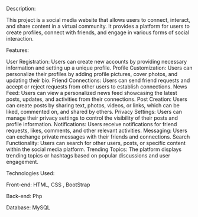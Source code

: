 Description:

This project is a social media website that allows users to connect, interact, and share content in a virtual community. It provides a platform for users to create profiles, connect with friends, and engage in various forms of social interaction.

Features:

User Registration: Users can create new accounts by providing necessary information and setting up a unique profile.
Profile Customization: Users can personalize their profiles by adding profile pictures, cover photos, and updating their bio.
Friend Connections: Users can send friend requests and accept or reject requests from other users to establish connections.
News Feed: Users can view a personalized news feed showcasing the latest posts, updates, and activities from their connections.
Post Creation: Users can create posts by sharing text, photos, videos, or links, which can be liked, commented on, and shared by others.
Privacy Settings: Users can manage their privacy settings to control the visibility of their posts and profile information.
Notifications: Users receive notifications for friend requests, likes, comments, and other relevant activities.
Messaging: Users can exchange private messages with their friends and connections.
Search Functionality: Users can search for other users, posts, or specific content within the social media platform.
Trending Topics: The platform displays trending topics or hashtags based on popular discussions and user engagement.

Technologies Used:

Front-end: HTML, CSS , BootStrap

Back-end: Php

Database: MySQL

